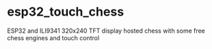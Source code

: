 # esp32_touch_chess
ESP32 and ILI9341 320x240 TFT display hosted chess with some free chess engines and touch control
